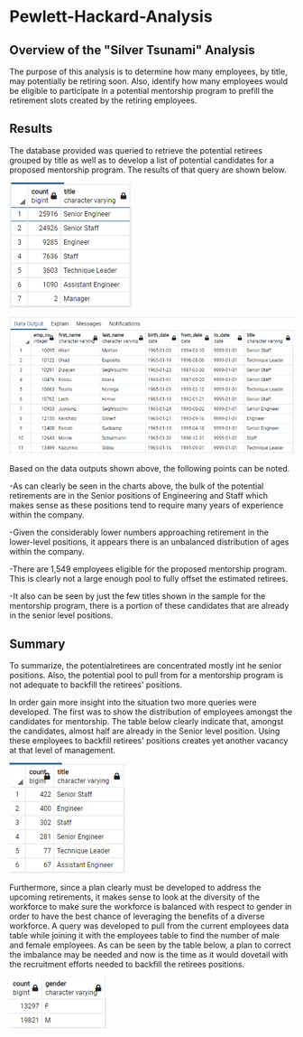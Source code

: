 # Pewlett-Hackard-Analysis
## Overview of the "Silver Tsunami" Analysis
The purpose of this analysis is to determine how many employees, by title, may potentially be retiring soon. Also, identify how many employees would be eligible to participate in a potential mentorship program to prefill the retirement slots created by the retiring employees. 


## Results
The database provided was queried to retrieve the potential retirees grouped by title as well as to develop a list of potential candidates for a proposed mentorship program. The results of that query are shown below.

![Potential Retirees by Titles](Pictures/retiring_titles.png)

![Potential Retirees by Titles](Pictures/mentorship_eligibility.png)

Based on the data outputs shown above, the following points can be noted.

-As can clearly be seen in the charts above, the bulk of the potential retirements are in the Senior positions of Engineering and Staff which makes sense as these positions tend to require many years of experience within the company.

-Given the considerably lower numbers approaching retirement in the lower-level positions, it appears there is an unbalanced distribution of ages within the company.

-There are 1,549 employees eligible for the proposed mentorship program. This is clearly not a large enough pool to fully offset the estimated retirees.

-It also can be seen by just the few titles shown in the sample for the mentorship program, there is a portion of these candidates that are already in the senior level positions.

## Summary

To summarize, the potentialretirees are concentrated mostly int he senior positions. Also, the potential pool to pull from for a mentorship program is not adequate to backfill the retirees' positions.

In order gain more insight into the situation two more queries were developed. The first was to show the distribution of employees amongst the candidates for mentorship. The table below clearly indicate that, amongst the candidates, almost half are already in the Senior level position. Using these employees to backfill retirees' positions creates yet another vacancy at that level of management.

![Potential Retirees by Titles](Pictures/mentorship_pool_title_counts.png)

Furthermore, since a plan clearly must be developed to address the upcoming retirements, it makes sense to look at the diversity of the workforce to make sure the workforce is balanced with respect to gender in order to have the best chance of leveraging the benefits of a diverse workforce. A query was developed to pull from the current employees data table while joining it with the employees table to find the number of male and female employees. As can be seen by the table below, a plan to correct the imbalance may be needed and now is the time as it would dovetail with the recruitment efforts needed to backfill the retirees positions. 

![Potential Retirees by Titles](Pictures/current_emp_gender.png)